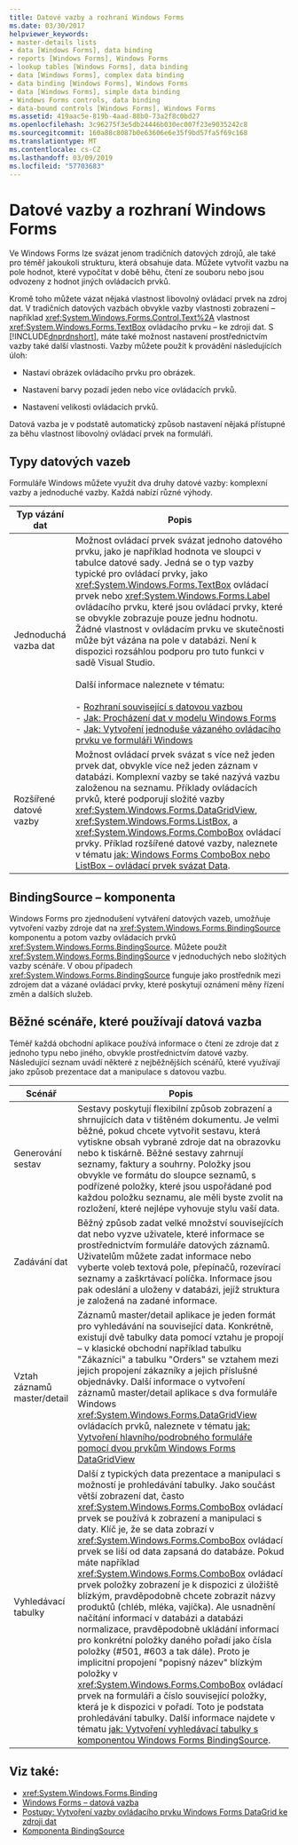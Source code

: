 ```yaml
---
title: Datové vazby a rozhraní Windows Forms
ms.date: 03/30/2017
helpviewer_keywords:
- master-details lists
- data [Windows Forms], data binding
- reports [Windows Forms], Windows Forms
- lookup tables [Windows Forms], data binding
- data [Windows Forms], complex data binding
- data binding [Windows Forms], Windows Forms
- data [Windows Forms], simple data binding
- Windows Forms controls, data binding
- data-bound controls [Windows Forms], Windows Forms
ms.assetid: 419aac5e-819b-4aad-88b0-73a2f8c0bd27
ms.openlocfilehash: 3c96275f3e5db24446b030ec007f23e9035242c8
ms.sourcegitcommit: 160a88c8087b0e63606e6e35f9bd57fa5f69c168
ms.translationtype: MT
ms.contentlocale: cs-CZ
ms.lasthandoff: 03/09/2019
ms.locfileid: "57703683"
---
```

# <a name="data-binding-and-windows-forms"></a>Datové vazby a rozhraní Windows Forms
Ve Windows Forms lze svázat jenom tradičních datových zdrojů, ale také pro téměř jakoukoli strukturu, která obsahuje data. Můžete vytvořit vazbu na pole hodnot, které vypočítat v době běhu, čtení ze souboru nebo jsou odvozeny z hodnot jiných ovládacích prvků.  
  
 Kromě toho můžete vázat nějaká vlastnost libovolný ovládací prvek na zdroj dat. V tradičních datových vazbách obvykle vazby vlastnosti zobrazení – například <xref:System.Windows.Forms.Control.Text%2A> vlastnost <xref:System.Windows.Forms.TextBox> ovládacího prvku – ke zdroji dat. S [!INCLUDE[dnprdnshort](../../../includes/dnprdnshort-md.md)], máte také možnost nastavení prostřednictvím vazby také další vlastnosti. Vazby můžete použít k provádění následujících úloh:  
  
-   Nastaví obrázek ovládacího prvku pro obrázek.  
  
-   Nastavení barvy pozadí jeden nebo více ovládacích prvků.  
  
-   Nastavení velikosti ovládacích prvků.  
  
 Datová vazba je v podstatě automatický způsob nastavení nějaká přístupné za běhu vlastnost libovolný ovládací prvek na formuláři.  
  
## <a name="types-of-data-binding"></a>Typy datových vazeb  
 Formuláře Windows můžete využít dva druhy datové vazby: komplexní vazby a jednoduché vazby. Každá nabízí různé výhody.  
  
|Typ vázání dat|Popis|  
|--------------------------|-----------------|  
|Jednoduchá vazba dat|Možnost ovládací prvek svázat jednoho datového prvku, jako je například hodnota ve sloupci v tabulce datové sady. Jedná se o typ vazby typické pro ovládací prvky, jako <xref:System.Windows.Forms.TextBox> ovládací prvek nebo <xref:System.Windows.Forms.Label> ovládacího prvku, které jsou ovládací prvky, které se obvykle zobrazuje pouze jednu hodnotu. Žádné vlastnost v ovládacím prvku ve skutečnosti může být vázána na pole v databázi. Není k dispozici rozsáhlou podporu pro tuto funkci v sadě Visual Studio.<br /><br /> Další informace naleznete v tématu:<br /><br /> -   [Rozhraní související s datovou vazbou](interfaces-related-to-data-binding.md)<br />-   [Jak: Procházení dat v modelu Windows Forms](how-to-navigate-data-in-windows-forms.md)<br />-   [Jak: Vytvoření jednoduše vázaného ovládacího prvku ve formuláři Windows](how-to-create-a-simple-bound-control-on-a-windows-form.md)|  
|Rozšířené datové vazby|Možnost ovládací prvek svázat s více než jeden prvek dat, obvykle více než jeden záznam v databázi. Komplexní vazby se také nazývá vazbu založenou na seznamu. Příklady ovládacích prvků, které podporují složité vazby <xref:System.Windows.Forms.DataGridView>, <xref:System.Windows.Forms.ListBox>, a <xref:System.Windows.Forms.ComboBox> ovládací prvky. Příklad rozšířené datové vazby, naleznete v tématu [jak: Windows Forms ComboBox nebo ListBox – ovládací prvek svázat Data](./controls/how-to-bind-a-windows-forms-combobox-or-listbox-control-to-data.md).|  
  
## <a name="bindingsource-component"></a>BindingSource – komponenta  
 Windows Forms pro zjednodušení vytváření datových vazeb, umožňuje vytvoření vazby zdroje dat na <xref:System.Windows.Forms.BindingSource> komponentu a potom vazby ovládacích prvků <xref:System.Windows.Forms.BindingSource>. Můžete použít <xref:System.Windows.Forms.BindingSource> v jednoduchých nebo složitých vazby scénáře. V obou případech <xref:System.Windows.Forms.BindingSource> funguje jako prostředník mezi zdrojem dat a vázané ovládací prvky, které poskytují oznámení měny řízení změn a dalších služeb.  
  
## <a name="common-scenarios-that-employ-data-binding"></a>Běžné scénáře, které používají datová vazba  
 Téměř každá obchodní aplikace používá informace o čtení ze zdroje dat z jednoho typu nebo jiného, obvykle prostřednictvím datové vazby. Následující seznam uvádí některé z nejběžnějších scénářů, které využívají jako způsob prezentace dat a manipulace s datovou vazbu.  
  
|Scénář|Popis|  
|--------------|-----------------|  
|Generování sestav|Sestavy poskytují flexibilní způsob zobrazení a shrnujících data v tištěném dokumentu. Je velmi běžné, pokud chcete vytvořit sestavu, která vytiskne obsah vybrané zdroje dat na obrazovku nebo k tiskárně. Běžné sestavy zahrnují seznamy, faktury a souhrny. Položky jsou obvykle ve formátu do sloupce seznamů, s podřízené položky, které jsou uspořádané pod každou položku seznamu, ale měli byste zvolit na rozložení, které nejlépe vyhovuje stylu vaší data.|  
|Zadávání dat|Běžný způsob zadat velké množství souvisejících dat nebo vyzve uživatele, které informace se prostřednictvím formuláře datových záznamů. Uživatelům můžete zadat informace nebo vyberte voleb textová pole, přepínačů, rozevírací seznamy a zaškrtávací políčka. Informace jsou pak odeslání a uloženy v databázi, jejíž struktura je založená na zadané informace.|  
|Vztah záznamů master/detail|Záznamů master/detail aplikace je jeden formát pro vyhledávání na související data. Konkrétně, existují dvě tabulky data pomocí vztahu je propojí – v klasické obchodní například tabulku "Zákazníci" a tabulku "Orders" se vztahem mezi jejich propojení zákazníky a jejich příslušné objednávky. Další informace o vytvoření záznamů master/detail aplikace s dva formuláře Windows <xref:System.Windows.Forms.DataGridView> ovládacích prvků, naleznete v tématu [jak: Vytvoření hlavního/podrobného formuláře pomocí dvou prvkům Windows Forms DataGridView](./controls/create-a-master-detail-form-using-two-datagridviews.md)|  
|Vyhledávací tabulky|Další z typických data prezentace a manipulaci s možností je prohledávání tabulky. Jako součást větší zobrazení dat, často <xref:System.Windows.Forms.ComboBox> ovládací prvek se používá k zobrazení a manipulaci s daty. Klíč je, že se data zobrazí v <xref:System.Windows.Forms.ComboBox> ovládací prvek se liší od data zapsaná do databáze. Pokud máte například <xref:System.Windows.Forms.ComboBox> ovládací prvek položky zobrazení je k dispozici z úložiště blízkým, pravděpodobně chcete zobrazit názvy produktů (chléb, mléka, vajíčka). Ale usnadnění načítání informací v databázi a databázi normalizace, pravděpodobně ukládání informací pro konkrétní položky daného pořadí jako čísla položky (#501, #603 a tak dále). Proto je implicitní propojení "popisný název" blízkým položky v <xref:System.Windows.Forms.ComboBox> ovládací prvek na formuláři a číslo související položky, která je k dispozici v pořadí. Toto je podstata prohledávání tabulky. Další informace najdete v tématu [jak: Vytvoření vyhledávací tabulky s komponentou Windows Forms BindingSource](./controls/how-to-create-a-lookup-table-with-the-windows-forms-bindingsource-component.md).|  
  
## <a name="see-also"></a>Viz také:
- <xref:System.Windows.Forms.Binding>
- [Windows Forms – datová vazba](windows-forms-data-binding.md)
- [Postupy: Vytvoření vazby ovládacího prvku Windows Forms DataGrid ke zdroji dat](./controls/how-to-bind-the-windows-forms-datagrid-control-to-a-data-source.md)
- [Komponenta BindingSource](./controls/bindingsource-component.md)
